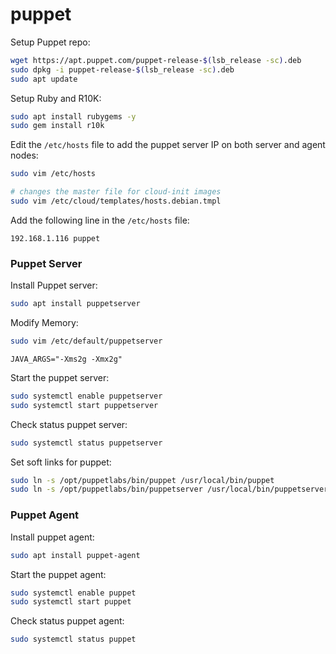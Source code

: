 # puppet

Setup Puppet repo:
```bash
wget https://apt.puppet.com/puppet-release-$(lsb_release -sc).deb
sudo dpkg -i puppet-release-$(lsb_release -sc).deb
sudo apt update
```

Setup Ruby and R10K:
```bash
sudo apt install rubygems -y
sudo gem install r10k
```

Edit the `/etc/hosts` file to add the puppet server IP on both server and agent nodes:
```bash
sudo vim /etc/hosts

# changes the master file for cloud-init images
sudo vim /etc/cloud/templates/hosts.debian.tmpl
```

Add the following line in the `/etc/hosts` file:
```
192.168.1.116 puppet
```

### Puppet Server

Install Puppet server:
```bash
sudo apt install puppetserver
```

Modify Memory:
```bash
sudo vim /etc/default/puppetserver
```
```
JAVA_ARGS="-Xms2g -Xmx2g"
```

Start the puppet server:
```bash
sudo systemctl enable puppetserver
sudo systemctl start puppetserver
```

Check status puppet server:
```bash
sudo systemctl status puppetserver
```

Set soft links for puppet:
```bash
sudo ln -s /opt/puppetlabs/bin/puppet /usr/local/bin/puppet
sudo ln -s /opt/puppetlabs/bin/puppetserver /usr/local/bin/puppetserver
```

### Puppet Agent

Install puppet agent:
```bash
sudo apt install puppet-agent
```

Start the puppet agent:
```bash
sudo systemctl enable puppet
sudo systemctl start puppet
```

Check status puppet agent:
```bash
sudo systemctl status puppet
```

